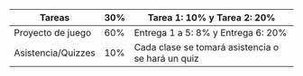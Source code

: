 | Tareas | 30% | Tarea 1: 10% y Tarea 2: 20% |
|--------|-----|------------|
| Proyecto de juego | 60% | Entrega 1 a 5: 8% y Entrega 6: 20% |
| Asistencia/Quizzes | 10% | Cada clase se tomará asistencia o se hará un quiz |
